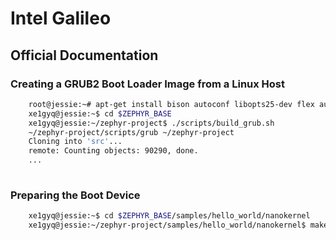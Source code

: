 Intel Galileo
==

## Official Documentation

### Creating a GRUB2 Boot Loader Image from a Linux Host

```sh
    root@jessie:~# apt-get install bison autoconf libopts25-dev flex automake
    xe1gyq@jessie:~$ cd $ZEPHYR_BASE
    xe1gyq@jessie:~/zephyr-project$ ./scripts/build_grub.sh
    ~/zephyr-project/scripts/grub ~/zephyr-project
    Cloning into 'src'...
    remote: Counting objects: 90290, done.
    ...
    
```

### Preparing the Boot Device

```sh
    xe1gyq@jessie:~$ cd $ZEPHYR_BASE/samples/hello_world/nanokernel
    xe1gyq@jessie:~/zephyr-project/samples/hello_world/nanokernel$ make BOARD=galileo
```